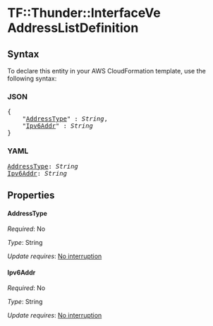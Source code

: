 # TF::Thunder::InterfaceVe AddressListDefinition

## Syntax

To declare this entity in your AWS CloudFormation template, use the following syntax:

### JSON

<pre>
{
    "<a href="#addresstype" title="AddressType">AddressType</a>" : <i>String</i>,
    "<a href="#ipv6addr" title="Ipv6Addr">Ipv6Addr</a>" : <i>String</i>
}
</pre>

### YAML

<pre>
<a href="#addresstype" title="AddressType">AddressType</a>: <i>String</i>
<a href="#ipv6addr" title="Ipv6Addr">Ipv6Addr</a>: <i>String</i>
</pre>

## Properties

#### AddressType

_Required_: No

_Type_: String

_Update requires_: [No interruption](https://docs.aws.amazon.com/AWSCloudFormation/latest/UserGuide/using-cfn-updating-stacks-update-behaviors.html#update-no-interrupt)

#### Ipv6Addr

_Required_: No

_Type_: String

_Update requires_: [No interruption](https://docs.aws.amazon.com/AWSCloudFormation/latest/UserGuide/using-cfn-updating-stacks-update-behaviors.html#update-no-interrupt)

